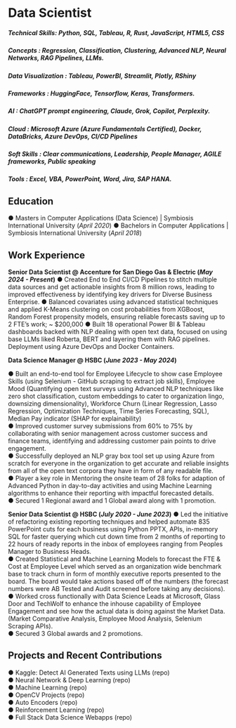 # Data Scientist

##### Technical Skills: Python, SQL, Tableau, R, Rust, JavaScript, HTML5, CSS
##### Concepts : Regression, Classification, Clustering, Advanced NLP, Neural Networks, RAG Pipelines, LLMs.
##### Data Visualization : Tableau, PowerBI, Streamlit, Plotly, RShiny
##### Frameworks : HuggingFace, Tensorflow, Keras, Transformers.
##### AI : ChatGPT prompt engineering, Claude, Grok, Copilot, Perplexity.
##### Cloud : Microsoft Azure (Azure Fundamentals Certified), Docker, DataBricks, Azure DevOps, CI/CD Pipelines
##### Soft Skills : Clear communications, Leadership, People Manager, AGILE frameworks, Public speaking
##### Tools : Excel, VBA, PowerPoint, Word, Jira, SAP HANA.


## Education
●	Masters in Computer Applications (Data Science) | Symbiosis International University (_April 2020_)
●	Bachelors in Computer Applications | Symbiosis International University (_April 2018_)


## Work Experience
**Senior Data Scientist @ Accenture for San Diego Gas & Electric (_May 2024 - Present_)**
●	Created End to End CI/CD Pipelines to stitch multiple data sources and get actionable insights from 8 million rows, leading to improved effectiveness by identifying key drivers for Diverse Business Enterprise.
●	Balanced covariates using advanced statistical techniques and applied K-Means clustering on cost probabilities from XGBoost, Random Forest propensity models, ensuring reliable forecasts saving up to 2 FTE’s work; ~ $200,000
●	Built 18 operational Power BI & Tableau dashboards backed with NLP dealing with open text data, focused on using base LLMs liked Roberta, BERT and layering them with RAG pipelines. Deployment using Azure DevOps and Docker Containers.

**Data Science Manager @ HSBC (_June 2023 - May 2024_)**

●	Built an end-to-end tool for Employee Lifecycle to show case Employee Skills (using Selenium - GitHub scraping to extract job skills), Employee Mood (Quantifying open text surveys using Advanced NLP techniques like zero shot classification, custom embeddings to cater to organization lingo, downsizing dimensionality), Workforce Churn (Linear Regression, Lasso Regression, Optimization Techniques, Time Series Forecasting, SQL), Median Pay indicator (SHAP for explainability) <br>
●	Improved customer survey submissions from 60% to 75% by collaborating with senior management across customer success and finance teams, identifying and addressing customer pain points to drive engagement. <br>
●	Successfully deployed an NLP gray box tool set up using Azure from scratch for everyone in the organization to get accurate and reliable insights from all of the open text corpora they have in form of any readable file. <br>
●	Player a key role in Mentoring the onsite team of 28 folks for adaption of Advanced Python in day-to-day activities and using Machine Learning algorithms to enhance their reporting with impactful forecasted details. <br>
●	Secured 1 Regional award and 1 Global award along with 1 promotion.

**Senior Data Scientist @ HSBC (_July 2020 - June 2023_)**
●	Led the initiative of refactoring existing reporting techniques and helped automate 835 PowerPoint cuts for each business using Python PPTX, APIs, in-memory SQL for faster querying which cut down time from 2 months of reporting to 22 hours of ready reports in the inbox of employees ranging from Peoples Manager to Business Heads. <br>
●	Created Statistical and Machine Learning Models to forecast the FTE & Cost at Employee Level which served as an organization wide benchmark base to track churn in form of monthly executive reports presented to the board. The board would take actions based off of the numbers (the forecast numbers were AB Tested and Audit screened before taking any decisions). <br>
●	Worked cross functionally with Data Science Leads at Microsoft, Glass Door and TechWolf to enhance the inhouse capability of Employee Engagement and see how the actual data is doing against the Market Data. (Market Comparative Analysis, Employee Mood Analysis, Selenium Scraping APIs). <br>
●	Secured 3 Global awards and 2 promotions. <br>


## Projects and Recent Contributions
●	Kaggle: Detect AI Generated Texts using LLMs (repo) <br>
●	Neural Network & Deep Learning (repo) <br>
●	Machine Learning (repo) <br>
●	OpenCV Projects (repo) <br>
●	Auto Encoders (repo) <br>
●	Reinforcement Learning (repo) <br>
●	Full Stack Data Science Webapps (repo) <br>


